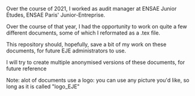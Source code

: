 Over the course of 2021, I worked as audit manager at ENSAE Junior Études, ENSAE Paris' Junior-Entreprise.

Over the course of that year, I had the opportunity to work on quite a few different documents, some of which I reformated as a .tex file.

This repository should, hopefully, save a bit of my work on these documents, for future EJE administrators to use.

I will try to create multiple anonymised versions of these documents, for future reference

Note: alot of documents use a logo: you can use any picture you'd like, so long as it is called "logo_EJE"
